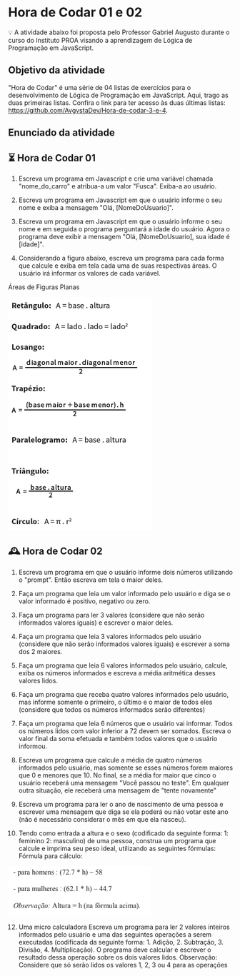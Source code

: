 # Hora de Codar 01 e 02 
💡 A atividade abaixo foi proposta pelo Professor Gabriel Augusto durante o curso do Instituto PROA visando a aprendizagem de Lógica de Programação em JavaScript.


## Objetivo da atividade 

"Hora de Codar" é uma série de 04 listas de exercícios para o desenvolvimento de Lógica de Programação em JavaScript. Aqui, trago as duas primeiras listas. Confira o link para ter acesso às duas últimas listas: https://github.com/AvgvstaDev/Hora-de-codar-3-e-4. 


## Enunciado da atividade 

## ⏳ Hora de Codar 01 

1. Escreva um programa em Javascript e crie uma variável chamada "nome_do_carro" e atribua-a um valor "Fusca". Exiba-a ao usuário.
   
2. Escreva um programa em Javascript em que o usuário informe o seu nome e exiba a mensagem "Olá, [NomeDoUsuario]".
   
3. Escreva um programa em Javascript em que o usuário informe o seu nome e em seguida o programa perguntará a idade do usuário. Agora o programa deve exibir a mensagem "Olá, [NomeDoUsuario], sua idade é [idade]".

4. Considerando a figura abaixo, escreva um programa para cada forma que calcule e exiba em tela cada uma de suas respectivas áreas. O usuário irá informar os valores de cada variável.

Áreas de Figuras Planas

<img src="areaFiguras.png" alt="Cálculo de áreas de figuras planas">

## 🕰️ Hora de Codar 02 

1. Escreva um programa em que o usuário informe dois números utilizando o "prompt". Então escreva em tela o maior deles.

2. Faça um programa que leia um valor informado pelo usuário e diga se o valor informado é positivo, negativo ou zero.

3. Faça um programa para ler 3 valores (considere que não serão informados valores iguais) e escrever o maior deles.

4. Faça um programa que leia 3 valores informados pelo usuário (considere que não serão informados valores iguais) e escrever a soma dos 2 maiores.

5.  Faça um programa que leia 6 valores informados pelo usuário, calcule, exiba os números informados e escreva a média aritmética desses valores lidos.

6. Faça um programa que receba quatro valores informados pelo usuário, mas informe somente o primeiro, o último e o maior de todos eles (considere que todos os números informados serão diferentes)

7. Faça um programa que leia 6 números que o usuário vai informar. Todos os números lidos com valor inferior a 72 devem ser somados. Escreva o valor final da soma efetuada e também todos valores que o usuário informou.  

8. Escreva um programa que calcule a média de quatro números informados pelo usuário, mas somente se esses números forem maiores que 0 e menores que 10. No final, se a média for maior que cinco o usuário receberá uma mensagem "Você passou no teste". Em qualquer outra situação, ele receberá uma mensagem de "tente novamente"

9. Escreva um programa para ler o ano de nascimento de uma pessoa e escrever uma mensagem que diga se ela poderá ou não votar este ano (não é necessário considerar o mês em que ela nasceu).

10. Tendo como entrada a altura e o sexo (codificado da seguinte forma: 1: feminino 2: masculino) de uma pessoa, construa um programa que calcule e imprima seu peso ideal, utilizando as seguintes fórmulas:
Fórmula para cálculo:
<img src="altura.png" alt="Fórmula para cálculo">

12. Uma micro calculadora
Escreva um programa para ler 2 valores inteiros informados pelo usuário e uma das seguintes operações a serem executadas (codificada da seguinte forma: 1. Adição, 2. Subtração, 3. Divisão, 4. Multiplicação).
O programa deve calcular e escrever o resultado dessa operação sobre os dois valores lidos. 
Observação: Considere que só serão lidos os valores 1, 2, 3 ou 4 para as operações
